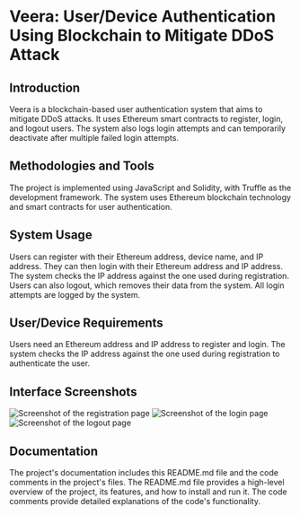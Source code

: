 # Veera: User/Device Authentication Using Blockchain to Mitigate DDoS Attack

## Introduction
Veera is a blockchain-based user authentication system that aims to mitigate DDoS attacks. It uses Ethereum smart contracts to register, login, and logout users. The system also logs login attempts and can temporarily deactivate after multiple failed login attempts.

## Methodologies and Tools
The project is implemented using JavaScript and Solidity, with Truffle as the development framework. The system uses Ethereum blockchain technology and smart contracts for user authentication.

## System Usage
Users can register with their Ethereum address, device name, and IP address. They can then login with their Ethereum address and IP address. The system checks the IP address against the one used during registration. Users can also logout, which removes their data from the system. All login attempts are logged by the system.

## User/Device Requirements
Users need an Ethereum address and IP address to register and login. The system checks the IP address against the one used during registration to authenticate the user.

## Interface Screenshots
![Screenshot of the registration page](url-to-screenshot-1)
![Screenshot of the login page](url-to-screenshot-2)
![Screenshot of the logout page](url-to-screenshot-3)

## Documentation
The project's documentation includes this README.md file and the code comments in the project's files. The README.md file provides a high-level overview of the project, its features, and how to install and run it. The code comments provide detailed explanations of the code's functionality.
